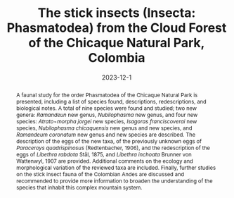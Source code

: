---
title: 'The stick insects (Insecta: Phasmatodea) from the Cloud Forest of the Chicaque Natural Park, Colombia'
date: '2023-12-1'
doi: ''
journal: Insecta Mundi
issue: '1020'
pagination: '1–45'
zoobank: 'urn:lsid:zoobank.org:pub:7D34FF9A-CDEE-4DD4-A643-E0F467E00A5B'

authors:
  - first_name: 'Andres David'
    last_name: 'Murcia'
    affiliation: 'Universidad Distrital Francisco José de Caldas Grupo de Investigación en Artrópodos “Kumangui” Carrera 3 # 26A – 40 Bogotá, DC, Colombia'
    email: 'davidzoon.phasmas@gmail.com'
    orcid: 'https://orcid.org/0000-0002-7559-7468'

  - first_name: 'Oscar J.'
    last_name: 'Caneda-Castañeda'
    affiliation: 'Universidad Distrital Francisco José de Caldas Grupo de Investigación en Artrópodos “Kumangui” Carrera 3 # 26A – 40 Bogotá, DC, Colombia'
    email: 'ojccorthoptera@gmail.com'
    orcid: 'https://orcid.org/0000-0001-5646-0602'

download: 'https://drive.google.com/file/d/1dW99VIoWJDb1TmRWwDzyVIPHAGqdeq8d'

supplementary: ''

keywords: 
  - High Andean forests
  - new genera
  - new species
  - taxonomy
  - ootaxonomy
  - morphological variation

categories:
  - Insecta
  - Phasmatodea
  
references:
  - authors: Armenteras D, Cadena C, Moreno R.
    year: 2007
    title: 'Evaluación del estado de los bosques de niebla y de la meta 2010 en Colombia. Instituto de Investigación de Recursos Biológicos Alexander Von Humboldt; Bogotá, Colombia'
    pages: 72 p
    doi: 
    url: 
    access: 

  - authors: Brock PD, Büscher T, Baker E.
    year: 2022
    title: 'Phasmida Species File. Version 5.0/5.0.'
    pages: 
    doi: 
    url: http://phasmida.speciesfile.org/
    access: (Last accessed 20 December 2022)

  - authors: Bubb P, May I, Miles L, Sayer J.
    year: 2004
    title: 'Cloud Forest Agenda. UNEP-WCMC; Cambridge, UK'
    pages: 32 p
    doi: 
    url: 
    access: 

  - authors: Cadena-Castañeda OJ, Garcia A.
    year: 2012
    title: 'Descripción de un nuevo género de grillo falangópsido (Orthoptera: Phalangopsidae: Luzarinae) y dos nuevas especies, proveniente de los bosques alto-andinos de Colombia. Journal of Orthoptera Research 21'
    pages: 261–267
    doi: 
    url: 
    access: 

  - authors: Castro-Huertas V, Forero D.
    year: 2017
    title: 'Small range distributions in the high Andes: two new species of <i>Liaghinella </i>(Hemiptera: Heteroptera: Reduviidae: Emesinae) from Colombia. Zootaxa 4277(3)'
    pages: 399–412
    doi: 
    url: 
    access: 

  - authors: Hennemann F.
    year: 2002
    title: 'Revision neotropischer Phasmatodea: Die Tribus Anisomorphini <i>sensu </i>Bradley & Galil 1977 (Insecta, Phasmatodea, Pseudophasmatidae). Spixiana Supplement 28'
    pages: 1–141
    doi: 
    url: 
    access: 

  - authors: Conle O, Hennemann F, Gutiérrez Y.
    year: 2011
    title: 'The stick insects of Colombia. Books on Demand GmbH; Norderstedt, Germany'
    pages: 406 p
    doi: 
    url: 
    access: 

  - authors: Gutiérrez J, Bacca T.
    year: 2014
    title: 'Phasmatodea (Insecta) of the Ñambí Natural River Reservation, Nariño, Colombia. Boletín Científico Centro de Museos Museo de Historia Natural 18'
    pages: 210–221
    doi: 
    url: 
    access: 

  - authors: Gutiérrez J, Gutiérrez Y, Hurtado L.
    year: 2014
    title: '¿Eres como lo que comes? Relación entre el uso del microhábitat para el ocultamiento críptico y de la dieta en <i>Laciniobethra </i>spp. (Phasmatodea: Diapheromeridae). Boletín de la Sociedad Entomológica Aragonesa 55'
    pages: 265–272
    doi: 
    url: 
    access: 

  - authors: Gutiérrez‐Valencia J, Gutiérrez Y, G Dias L.
    year: 2017
    title: 'Species delimitation in the crypsis‐defended and polymorphic stick insects of the genus <i>Libethra </i>(Phasmatodea, Diapheromeridae). Zoologica Scripta 46'
    pages: 693–705
    doi: 
    url: 
    access: 

  - authors: Hebard M.
    year: 1919
    title: 'Studies in the Dermaptera and Orthoptera of Colombia. Part I. Transactions of the American Entomological Society 45'
    pages: 89–178
    doi: 
    url: 
    access: 

  - authors: Hebard M.
    year: 1921
    title: 'Studies in the Dermaptera and Orthoptera of Colombia. Second paper. Transactions of the American Entomological Society 47'
    pages: 107–169
    doi: 
    url: 
    access: 

  - authors: Heleodoro RA, Rafael JA.
    year: 2022
    title: 'Brazilian Fauna Taxonomic Catalog – Phasmatodea Jacobson & Bianchi, 1902.'
    pages: 
    doi: 
    url: http://fauna.jbrj.gov.br/fauna/faunadobrasil/310
    access: (Last accessed 23 March 2022)

  - authors: Hernández P.
    year: 2019
    title: 'Diversidad de Polillas (Lepidoptera: Dytrisia: Erebidae, Geometridae, Megalopygidae, Noctuidae, Saturniidae, Sphingidae) del Parque Natural Chicaque, San Antonio del Tequendama, Cundinamarca. (Bachelor’s Thesis). Universidad Distrital Francisco José de Caldas; Bogotá, Colombia'
    pages: 117 p
    doi: 
    url: 
    access: 

  - authors: Lombana J.
    year: 2018
    title: 'Caracterización de la opiliofauna (Arachnida: Opiliones) presente en el bosque de niebla del Parque Natural Chicaque, Soacha, Colombia. (Bachelor’s Thesis). Universidad Distrital Francisco José de Caldas; Bogotá, Colombia'
    pages: 76 p
    doi: 
    url: 
    access: 

  - authors: Murcia AD, Cadena-Castañeda OJ, González N, García A.
    year: 2017
    title: 'Orden Phasmatodea. p. 122–129. In: García A (ed.)<i>. </i>Artrópodos de la Reserva Natural las Palmeras, Cubarral – Meta. Cormacarena; Villavicencio, Colombia'
    pages: 237 p
    doi: 
    url: 
    access: 

  - authors: Murcia AD, Cadena-Castañeda OJ, Noriega J, García A.
    year: 2019
    title: 'New species of <i>Pachyphloea </i>Redtenbacher, 1906 (Phasmida: Pseudophasmatidae: Xerosomatinae) with comments on <i>Grylloclonia </i>Zompro, 2004 n. syn. Zootaxa 4623'
    pages: 545–554
    doi: 
    url: 
    access: 

  - authors: Murcia AD, Cadena-Castañeda OJ, Silva DSM.
    year: 2020
    title: 'A new species of <i>Oncotophasma </i>Rehn, 1904 (Phasmida: Diapheromeridae) from Colombia. Insecta Mundi 0819'
    pages: 1–7
    doi: 
    url: 
    access: 

  - authors: Ojeda D.
    year: 2001
    title: 'Ecosistemas. p. 279–346. In: Leyva P (ed.). El medio ambiente en Colombia. Instituto de Hidrología, Meteorología y Estudios Ambientales, Ideam; Bogotá, Colombia'
    pages: 495 p
    doi: 
    url: 
    access: 

  - authors: O’Hanlon J, Jones B, Bulbert M.
    year: 2020
    title: 'The dynamic eggs of the Phasmatodea and their apparent convergence with plants. The Science of Nature 107 (34)'
    pages: 1–12
    doi: 
    url: 
    access: 

  - authors: Pineda M, Ramírez M.
    year: 2005
    title: 'Biosprospección en lo educativo: Géneros y especies de Phasmatodea encontrados en las principales colecciones entomológicas de Colombia. (Bachelor’s Thesis). Universidad Pedagógica Nacional; Bogotá, Colombia'
    pages: 182 p
    doi: 
    url: 
    access: 

  - authors: Ramírez-Salamanca JM, Silva-Tavera DF, Chani-Posse MR.
    year: 2020
    title: 'Systematic revision and phylogenetic assessment of two new Neotropical genera of the rove-beetle subtribe Philonthina (Coleoptera: Staphylinidae): <i>Inesius </i>gen. nov. and <i>Rhaegalius </i>gen. nov. Zoologischer Anzeiger 288'
    pages: 151–167
    doi: 
    url: 
    access: 

  - authors: Redtenbacher J.
    year: 1906
    title: 'Phasmidae Areolatae. Die Insektenfamilie der Phasmiden, 1'
    pages: 1–180
    doi: 
    url: 
    access: 

  - authors: Rivera D, Cordoba C.
    year: 1998
    title: 'Guía ecológica del Parque Natural Chicaque. Jardín Botánico de Bogotá. José Celestino Mutis; Bogotá, Colombia'
    pages: 23 p
    doi: 
    url: 
    access: 

  - authors: Robertson J, Bradler S, Whiting M.
    year: 2018
    title: 'Evolution of oviposition techniques in stick and leaf insects (Phasmatodea)<i>. </i>Frontiers in Ecology and Evolution 216(6)'
    pages: 1–15
    doi: 
    url: 
    access: 

  - authors: Sellick JTC.
    year: 1997
    title: 'Descriptive terminology of the phasmid egg capsule, with an extended key to the phasmid genera based on egg structure. Systematic Entomology 22'
    pages: 97–122
    doi: 
    url: 
    access: 

  - authors: Stanton A, Dias D, Hanlon J.
    year: 2015
    title: 'Egg dispersal in the Phasmatodea: Convergence in chemical signaling strategies between plants and animals? Journal of Chemical Ecology 41'
    pages: 689–695
    doi: 
    url: 
    access: 

  - authors: Tilgner EH.
    year: 2009
    title: 'Phasmida (Stick and Leaf Insects). p. 765–766. In: Resh VH, Cardé RT (eds.). Encyclopedia of insects. Vol. 2. Academic Press; Burlington, VT'
    pages: 1132 p
    doi: 
    url: 
    access: 

  - authors: Waterhouse DF, Norris KR.
    year: 1987
    title: 'Biological Control: Pacific Prospects. Inkata Press; Melbourne'
    pages: 454 p
    doi: 
    url: 
    access: 

  - authors: Westwood JO.
    year: 1859
    title: 'Catalogue of the orthopterous insects in the collection of the British Museum. Part I: Phasmidae. British Museum; London, UK'
    pages: 196 p
    doi: 
    url: 
    access: 

  - authors: Yamada A, Bresseel J, Chen Z, Nguyen A, Eguchi K.
    year: 2021
    title: 'Deposition of phasmid eggs (Phasmatodea) in the nests of <i>Acanthomyrmex glabfemoralis </i>Zhou & Zheng, 1997 (Hymenoptera: Formicidae: Myrmicinae). Taiwania 66'
    pages: 267–272
    doi: 
    url: 
    access: 

  - authors: Zompro O.
    year: 2001
    title: 'A generic revision of the insect order Phasmatodea: The New World genera of the stick insect subfamily Diapheromeridae: Diapheromerinae = Heteronemiidae: Heteronemiinae sensu Bradley & Galil, 1977. Revue Suisse de Zoologie 108'
    pages: 189–225
    doi: 
    url: 
    access: 

  - authors: Zompro O.
    year: 2004
    title: 'Revision of the genera of the Areolatae, including the status of <i>Timema </i>and <i>Agathemera </i>(Insecta, Phasmatodea). Abhandlungen des Naturwissenschaftlichen Vereins in Hamburg. Goecke & Evers; Keltern-Weiler, Germany'
    pages: 327 p
    doi: 
    url: 
    access: 

  - authors: Zompro O.
    year: 2005
    title: 'A key to the genera of Phasmatodea: Areolatae (Insecta). Phasmid Studies 12(1–2)'
    pages: 11–24
    doi: 
    url: 
    access: 

abstract: 'A faunal study for the order Phasmatodea of the Chicaque Natural Park is presented, including a list of species found, descriptions, redescriptions, and biological notes. A total of nine species were found and studied; two new genera: <i>Ramandeun </i>new genus, <i>Nubilophasma </i>new genus, and four new species: <i>Atrato¬morpha jorgei </i>new species, <i>Isagoras franciscoverai </i>new species, <i>Nubilophasma chicaquensis </i>new genus and new species, and <i>Ramandeum coronatum </i>new genus and new species are described. The description of the eggs of the new taxa, of the previously unknown eggs of <i>Paraceroys quadrispinosus </i>(Redtenbacher, 1906), and the redescription of the eggs of <i>Libethra rabdota </i>Stål, 1875, and <i>Libethra inchoata </i>Brunner von Wattenwyl, 1907 are provided. Additional comments on the ecology and morphological variation of the reviewed taxa are included. Finally, further studies on the stick insect fauna of the Colombian Andes are discussed and recommended to provide more information to broaden the understanding of the species that inhabit this complex mountain system.'

resumen: 'Se presenta un estudio faunístico para el orden Phasmatodea del Parque Natural Chicaque, inclu¬yendo un listado de especies halladas, descripciones, redescripciones, huevos y notas biológicas. Un total de nueve especies fueron halladas y estudiadas, dos géneros nuevos son descritos: <i>Ramandeun </i>nuevo genero y <i>Nubilophasma </i>nuevo genero y cuatro nuevas especies: <i>Atratomorpha jorgei </i>nueva especie, <i>Isagoras francis¬coverai </i>nueva especie, <i>Nubilophasma chicaquensis </i>nuevo genero y nueva especie y <i>Ramandeun coronatum </i>nuevo genero y nueva especie. La descripción de los huevos de los nuevos taxones, y los huevos desconoci¬dos de <i>Paraceroys quadrispinosus </i>(Redtenbacher, 1906), y la redescripción de los huevos de <i>Libethra rabdota </i>Stål, 1875, and <i>Libethra inchoata </i>Brunner von Wattenwyl, 1907 son proporcionados. Se incluyen comenta¬rios adicionales sobre la ecología y variación morfológica de los taxones revisados. Finalmente, se discute y sugieren más estudios sobre la fauna de insectos palo de los Andes colombianos que proporcionen mayor información para ampliar la comprensión de las especies que habitan este complejo sistema montañoso.'

---